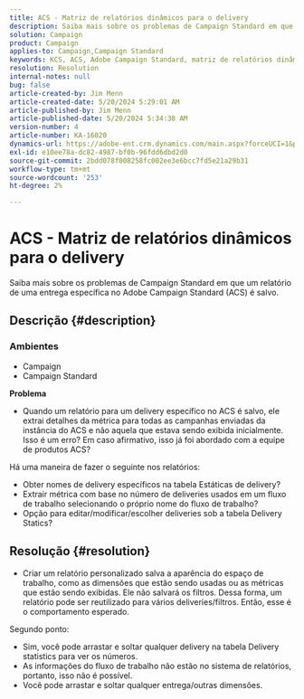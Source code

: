 ```yaml
---
title: ACS - Matriz de relatórios dinâmicos para o delivery
description: Saiba mais sobre os problemas de Campaign Standard em que um relatório de uma entrega específica no Adobe Campaign Standard (ACS) é salvo.
solution: Campaign
product: Campaign
applies-to: Campaign,Campaign Standard
keywords: KCS, ACS, Adobe Campaign Standard, matriz de relatórios dinâmicos, entrega, perguntas frequentes
resolution: Resolution
internal-notes: null
bug: false
article-created-by: Jim Menn
article-created-date: 5/20/2024 5:29:01 AM
article-published-by: Jim Menn
article-published-date: 5/20/2024 5:34:38 AM
version-number: 4
article-number: KA-16020
dynamics-url: https://adobe-ent.crm.dynamics.com/main.aspx?forceUCI=1&pagetype=entityrecord&etn=knowledgearticle&id=873affd7-6916-ef11-9f8a-6045bd006268
exl-id: e10ee78a-dc82-4987-bf0b-96fdd6dbd2d0
source-git-commit: 2bdd078f008258fc002ee3e6bcc7fd5e21a29b31
workflow-type: tm+mt
source-wordcount: '253'
ht-degree: 2%

---
```


# ACS - Matriz de relatórios dinâmicos para o delivery


Saiba mais sobre os problemas de Campaign Standard em que um relatório de uma entrega específica no Adobe Campaign Standard (ACS) é salvo.

## Descrição {#description}


### <b>Ambientes</b>

- Campaign
- Campaign Standard




<b>Problema</b>

- Quando um relatório para um delivery específico no ACS é salvo, ele extrai detalhes da métrica para todas as campanhas enviadas da instância do ACS e não aquela que estava sendo exibida inicialmente. Isso é um erro? Em caso afirmativo, isso já foi abordado com a equipe de produtos ACS?


Há uma maneira de fazer o seguinte nos relatórios:

- Obter nomes de delivery específicos na tabela Estáticas de delivery?
- Extrair métrica com base no número de deliveries usados em um fluxo de trabalho selecionando o próprio nome do fluxo de trabalho?
- Opção para editar/modificar/escolher deliveries sob a tabela Delivery Statics?





## Resolução {#resolution}


- Criar um relatório personalizado salva a aparência do espaço de trabalho, como as dimensões que estão sendo usadas ou as métricas que estão sendo exibidas. Ele não salvará os filtros. Dessa forma, um relatório pode ser reutilizado para vários deliveries/filtros. Então, esse é o comportamento esperado.


Segundo ponto:



- Sim, você pode arrastar e soltar qualquer delivery na tabela Delivery statistics para ver os números.
- As informações do fluxo de trabalho não estão no sistema de relatórios, portanto, isso não é possível.
- Você pode arrastar e soltar qualquer entrega/outras dimensões.
